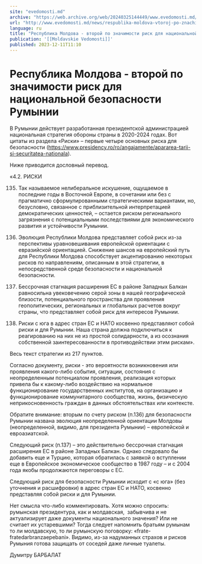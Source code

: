 ```yaml
---
site: "evedomosti.md"
archive: "https://web.archive.org/web/20240325144449/www.evedomosti.md/news/respublika-moldova-vtoroj-po-znachimosti-risk-dlya-nacionaln"
url: "http://www.evedomosti.md/news/respublika-moldova-vtoroj-po-znachimosti-risk-dlya-nacionaln"
language: ru
title: "Республика Молдова - второй по значимости риск для национальной безопасности Румынии"
publication: '[[Moldavskie Vedomosti]]'
published: 2023-12-11T11:10
---
```


# Республика Молдова - второй по значимости риск для национальной безопасности Румынии

В Румынии действует разработанная президентской администрацией национальная стратегия обороны страны в 2020-2024 годах. Вот цитаты из раздела «Риски» – первые четыре основных риска для безопасности (https://www.presidency.ro/ro/angajamente/apararea-tarii-si-securitatea-nationala).

Ниже приводится дословный перевод.

«4.2. РИСКИ

135. Так называемое нелиберальное искушение, ощущаемое в последние годы в Восточной Европе, в сочетании или без с прагматично сформулированными стратегическими вариантами, но, безусловно, связанное с приблизительной интерпретацией демократических ценностей, – остается риском регионального загрязнения с потенциальными последствиями для экономического развития и устойчивости Румынии.

136. Эволюция Республики Молдова представляет собой риск из-за перспективы уравновешивания европейской ориентации с евразийской ориентацией. Снижение шансов на европейский путь для Республики Молдова способствует акцентированию некоторых рисков по направлениям, описанным в этой стратегии, в непосредственной среде безопасности и национальной безопасности.

137. Бессрочная стагнация расширения ЕС в районе Западных Балкан равносильна увековечению серой зоны в нашей географической близости, потенциального пространства для проявления геополитических, региональных и глобальных расчетов вокруг страны, что представляет собой риск для интересов Румынии.

138. Риски с юга в адрес стран ЕС и НАТО косвенно представляют собой риски и для Румынии. Наша страна должна подключиться к реагированию на них не из простой солидарности, а из осознания собственной заинтересованности в противодействии этим рискам».

Весь текст стратегии из 217 пунктов.

Согласно документу, риски - это вероятности возникновения или проявления какого-либо события, ситуации, состояния с неопределенным потенциалом проявления, реализация которых привела бы к какому-либо воздействию на нормальное функционирование государственных институтов, на организацию и функционирование коммунитарного сообщества, жизнь, физическую неприкосновенность граждан в данных обстоятельствах или контексте.

Обратите внимание: вторым по счету риском (п.136) для безопасности Румынии названа эволюция неопределенной ориентации Молдовы (неопределенной, видимо, для президента Румынии) – европейской и евроазиатской.

Следующий риск (п.137) – это действительно бессрочная стагнация расширения ЕС в районе Западных Балкан. Однако следовало бы добавить еще и Турцию, которая обратилась с заявкой о вступлении еще в Европейское экономическое сообщество в 1987 году – и с 2004 года якобы продолжаются переговоры с ЕС.

Следующий риск для безопасности Румынии исходит с «с юга» (без уточнения и расшифровки) в адрес стран ЕС и НАТО, косвенно представляя собой риски и для Румынии.

Нет смысла что-либо комментировать. Хотя можно спросить: румынская президентура, как и молдавская,  забывчива и не актуализирует даже документы национального значения? Или не считает их устаревшими? Тогда следует напомнить братьям румынам то ли молдавскую, то ли румынскую поговорку: «frate-fratedarbranzaepebani». Видимо, из-за надуманных страхов и рисков Румыния готова защищать от соседей даже личные туалеты.

Думитру БАРБАЛАТ